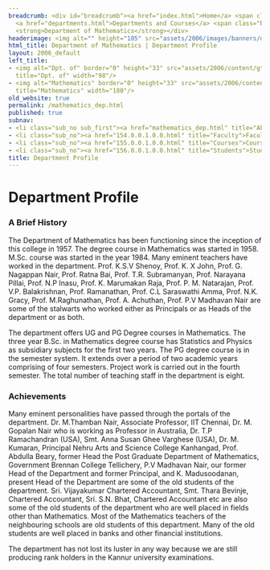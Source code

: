 ```yaml
---
breadcrumb: <div id="breadcrumb"><a href="index.html">Home</a> <span class="breadcrumb_spacer">&gt;</span>
  <a href="departments.html">Departments and Courses</a> <span class="breadcrumb_spacer">&gt;</span>
  <strong>Department of Mathematics</strong></div>
headerimage: <img alt="" height="105" src="assets/2006/images/banners/departments.jpg" width="472"/>
html_title: Department of Mathematics | Department Profile
layout: 2006_default
left_title:
- <img alt="Dpt. of" border="0" height="33" src="assets/2006/content/gt/fcb6421c7c62628408190d4ca84029e5.png"
  title="Dpt. of" width="98"/>
- <img alt="Mathematics" border="0" height="33" src="assets/2006/content/gt/3698bdf3d9248d5ae202f87b14d7f776.png"
  title="Mathematics" width="180"/>
old_website: true
permalink: /mathematics_dep.html
published: true
subnav:
- <li class="sub_no sub_first"><a href="mathematics_dep.html" title="About">About</a></li>
- <li class="sub_no"><a href="154.0.0.1.0.0.html" title="Faculty">Faculty</a></li>
- <li class="sub_no"><a href="155.0.0.1.0.0.html" title="Courses">Courses</a></li>
- <li class="sub_no"><a href="156.0.0.1.0.0.html" title="Students">Students</a></li>
title: Department Profile
---
```


# Department Profile

### A Brief History

The Department of Mathematics has been functioning since the inception of this
college in 1957. The degree course in Mathematics was started in 1958. M.Sc.
course was started in the year 1984. Many eminent teachers have worked in the
department. Prof. K.S.V Shenoy, Prof. K. X John, Prof. G. Nagappan Nair, Prof.
Ratna Bai, Prof. T.R. Subramanyan, Prof. Narayana Pillai, Prof. N.P Inasu,
Prof. K. Marumakan Raja, Prof. P. M. Natarajan, Prof. V.P. Balakrishnan, Prof.
Ramanathan, Prof. C.L Saraswathi Amma, Prof. N.K. Gracy, Prof. M.Raghunathan,
Prof. A. Achuthan, Prof. P.V Madhavan Nair are some of the stalwarts who
worked either as Principals or as Heads of the department or as both.

The department offers UG and PG Degree courses in Mathematics. The three year
B.Sc. in Mathematics degree course has Statistics and Physics as subsidiary
subjects for the first two years. The PG degree course is in the semester
system. It extends over a period of two academic years comprising of four
semesters. Project work is carried out in the fourth semester. The total
number of teaching staff in the department is eight.

### Achievements

Many eminent personalities have passed through the portals of the department.
Dr. M.Thamban Nair, Associate Professor, IIT Chennai, Dr. M. Gopalan Nair who
is working as Professor in Australia, Dr. T.P Ramachandran (USA), Smt. Anna
Susan Ghee Varghese (USA), Dr. M. Kumaran, Principal Nehru Arts and Science
College Kanhangad, Prof. Abdulla Beary, former Head the Post Graduate
Department of Mathematics, Government Brennan College Tellichery, P.V Madhavan
Nair, our former Head of the Department and former Principal, and K.
Madusoodanan, present Head of the Department are some of the old students of
the department. Sri. Vijayakumar Chartered Accountant, Smt. Thara Bevinje,
Chartered Accountant, Sri. S.N. Bhat, Chartered Accountant etc are also some
of the old students of the department who are well placed in fields other than
Mathematics. Most of the Mathematics teachers of the neighbouring schools are
old students of this department. Many of the old students are well placed in
banks and other financial institutions.  
  
The department has not lost its luster in any way because we are still
producing rank holders in the Kannur university examinations.
